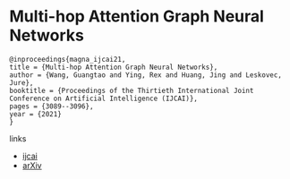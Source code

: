 # Multi-hop Attention Graph Neural Networks

```
@inproceedings{magna_ijcai21,
title = {Multi-hop Attention Graph Neural Networks},
author = {Wang, Guangtao and Ying, Rex and Huang, Jing and Leskovec, Jure},
booktitle = {Proceedings of the Thirtieth International Joint Conference on Artificial Intelligence (IJCAI)},
pages = {3089--3096},
year = {2021}
}
```

links
- [ijcai](https://www.ijcai.org/Proceedings/2021/425)
- [arXiv](https://arxiv.org/abs/2009.14332)
